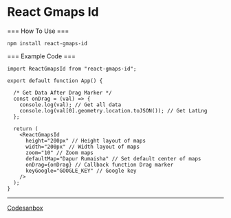 # React Gmaps Id 

=== How To Use ===
```
npm install react-gmaps-id
```
=== Example Code ===
```
import ReactGmapsId from "react-gmaps-id";

export default function App() {

  /* Get Data After Drag Marker */
  const onDrag = (val) => {
    console.log(val); // Get all data
    console.log(val[0].geometry.location.toJSON()); // Get LatLng 
  };

  return (
    <ReactGmapsId
      height="200px" // Height layout of maps
      width="200px" // Width layout of maps
      zoom="10" // Zoom maps
      defaultMap="Dapur Rumaisha" // Set default center of maps
      onDrag={onDrag} // Callback function Drag marker
      keyGoogle="GOOGLE_KEY" // Google key
    />
  );
}
```
<hr/>
<a href="https://codesandbox.io/s/clever-carlos-zp8sx" target="_blank">
Codesanbox
</a>

